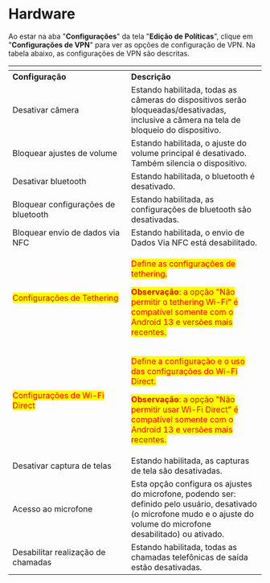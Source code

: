 # Hardware

Ao estar na aba "**Configurações**" da tela "**Edição de Políticas**", clique em "**Configurações de VPN**" para ver as opções de configuração de VPN. Na tabela abaixo, as configurações de VPN são descritas.

<table data-header-hidden><thead><tr><th width="220.36065573770486"></th><th></th></tr></thead><tbody><tr><td><strong>Configuração</strong></td><td><strong>Descrição</strong></td></tr><tr><td>Desativar câmera</td><td>Estando habilitada, todas as câmeras do dispositivos serão bloqueadas/desativadas, inclusive a câmera na tela de bloqueio do dispositivo.</td></tr><tr><td>Bloquear ajustes de volume</td><td>Estando habilitada, o ajuste do volume principal é desativado. Também silencia o dispositivo.</td></tr><tr><td>Desativar bluetooth</td><td>Estando habilitada, o bluetooth é desativado.</td></tr><tr><td>Bloquear configurações de bluetooth</td><td>Estando habilitada, as configurações de bluetooth são desativadas.</td></tr><tr><td>Bloquear envio de dados via NFC</td><td>Estando habilitada, o envio de Dados Via NFC está desabilitado.</td></tr><tr><td><mark style="color:red;">Configurações de Tethering</mark></td><td><p><mark style="color:red;">Define as configurações de tethering.</mark> </p><p><mark style="color:red;"><strong>Observação</strong>: a opção "Não permitir o tethering Wi-Fi” é compatível somente com o Android 13 e versões mais recentes.</mark></p></td></tr><tr><td><mark style="color:red;">Configurações de Wi-Fi Direct</mark></td><td><p><mark style="color:red;">Define a configuração e o uso das configurações do Wi-Fi Direct.</mark> </p><p><mark style="color:red;"><strong>Observação</strong>: a opção "Não permitir usar Wi-Fi Direct” é compatível somente com o Android 13 e versões mais recentes.</mark></p></td></tr><tr><td>Desativar captura de telas</td><td>Estando habilitada, as capturas de tela são desativadas.</td></tr><tr><td>Acesso ao microfone</td><td>Esta opção configura os ajustes do microfone, podendo ser: definido pelo usuário, desativado (o microfone mudo e o ajuste do volume do microfone desabilitado) ou ativado.</td></tr><tr><td>Desabilitar realização de chamadas</td><td>Estando habilitada, todas as chamadas telefônicas de saída estão desativadas.</td></tr></tbody></table>
